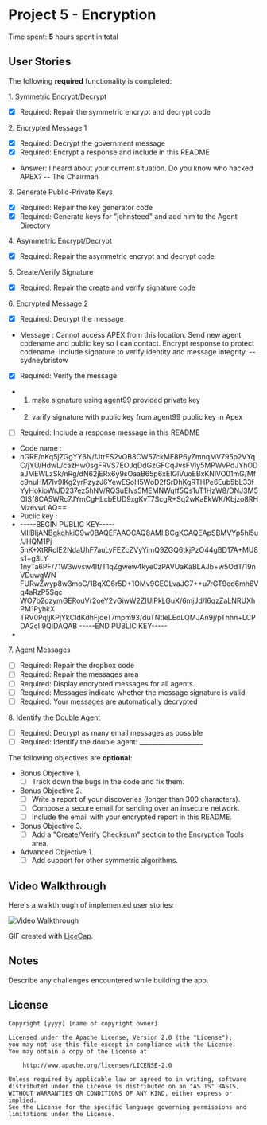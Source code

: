 
# Project 5 - Encryption

Time spent: **5** hours spent in total

## User Stories

The following **required** functionality is completed:

1\. Symmetric Encrypt/Decrypt
  * [x]  Required: Repair the symmetric encrypt and decrypt code

2\. Encrypted Message 1
  * [x]  Required: Decrypt the government message
  * [x]  Required: Encrypt a response and include in this README
  * Answer: I heard about your current situation. Do you know who hacked APEX? -- The Chairman

3\. Generate Public-Private Keys
  * [x]  Required: Repair the key generator code
  * [x]  Required: Generate keys for "johnsteed" and add him to the Agent Directory

4\. Asymmetric Encrypt/Decrypt
  * [x]  Required: Repair the asymmetric encrypt and decrypt code

5\. Create/Verify Signature
  * [x]  Required: Repair the create and verify signature code
  
6\. Encrypted Message 2
  * [x]  Required: Decrypt the message
  * Message : Cannot access APEX from this location. Send new agent codename and public key so I can contact. Encrypt response to protect   codename. Include signature to verify identity and message integrity. -- sydneybristow
  * [x]  Required: Verify the message
  * 1) make signature using agent99 provided private key
  * 2) varify signature with public key from agent99 public key in Apex
  * [ ]  Required: Include a response message in this README
  * Code name : </br>
  * nGRE/nKq5jZGgYY6N/fJtrFS2vQB8CW57ckME8P6yZmnqMV795p2VYqC/jYU/HdwL/cazHw0sgFRVS7EOJqDdGzGFCqJvsFVly5MPWvPdJYhODaJMEWLzSk/nRg/dN62jERx6y9sOaaB65p6xEIGlVuoEBxKNlVO01mG/Mfc9nuHM7Iv9lKg2yrPzyzJ6YewESoH5WoD2fSrDhKgRTHPe6Eub5bL33fYyHokioWrJD237ez5hNV/RQSuEIvs5MEMNWqff5Qs1uT1HzW8/DNJ3M5OISf8CA5WRc7JYmCgHLcbEUD9xgKvT7ScgR+Sq2wKaEkWK/Kbjzo8RHMzevwLAQ==
  * Puclic key :
  * -----BEGIN PUBLIC KEY-----
MIIBIjANBgkqhkiG9w0BAQEFAAOCAQ8AMIIBCgKCAQEApSBMVYp5hl5u/JHQM1Pj
5nK+XtRRolE2NdaUhF7auLyFEZcZVyYimQ9ZGQ6tkjPzO44gBD17A+MU8s1+g3LY
1nyTa6PF/71W3wvsw4lt/T1qZgwew4kye0zPAVUaKaBLAJb+w5OdT/19nVDuwgWN
FURwZwyp8w3moC/1BqXC6r5D+1OMv9GEOLvaJG7++u7rGT9ed6mh6Vg4aRzP5Sqc
WO7b2ozymGERouVr2oeY2vGiwW2ZIUlPkLGuX/6mjJd/I6qzZaLNRUXhPM1PyhkX
TRV0PqIjKPjYkCIdKdhFjqeT7mpm93/duTNtIeLEdLQMJAn9j/pThhn+LCPDA2cI
9QIDAQAB
-----END PUBLIC KEY-----
 * 

7\. Agent Messages
  * [ ]  Required: Repair the dropbox code
  * [ ]  Required: Repair the messages area
  * [ ]  Required: Display encrypted messages for all agents
  * [ ]  Required: Messages indicate whether the message signature is valid
  * [ ]  Required: Your messages are automatically decrypted

8\. Identify the Double Agent
  * [ ]  Required: Decrypt as many email messages as possible
  * [ ]  Required: Identify the double agent: ____________________

The following objectives are **optional**:

* Bonus Objective 1\.
  * [ ]  Track down the bugs in the code and fix them.

* Bonus Objective 2\.
  * [ ]  Write a report of your discoveries (longer than 300 characters).
  * [ ]  Compose a secure email for sending over an insecure network.
  * [ ]  Include the email with your encrypted report in this README.

* Bonus Objective 3\.
  * [ ]  Add a "Create/Verify Checksum" section to the Encryption Tools area.

* Advanced Objective 1\.
  * [ ]  Add support for other symmetric algorithms.

## Video Walkthrough

Here's a walkthrough of implemented user stories:

<img src='http://i.imgur.com/link/to/your/gif/file.gif' title='Video Walkthrough' width='' alt='Video Walkthrough' />

GIF created with [LiceCap](http://www.cockos.com/licecap/).

## Notes

Describe any challenges encountered while building the app.

## License

    Copyright [yyyy] [name of copyright owner]

    Licensed under the Apache License, Version 2.0 (the "License");
    you may not use this file except in compliance with the License.
    You may obtain a copy of the License at

        http://www.apache.org/licenses/LICENSE-2.0

    Unless required by applicable law or agreed to in writing, software
    distributed under the License is distributed on an "AS IS" BASIS,
    WITHOUT WARRANTIES OR CONDITIONS OF ANY KIND, either express or implied.
    See the License for the specific language governing permissions and
    limitations under the License.
